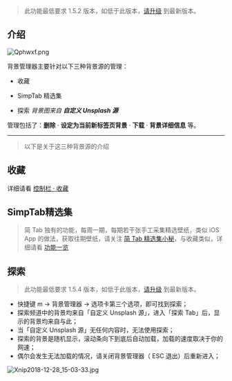 > 此功能最低要求 1.5.2 版本，如低于此版本，[请升级](http://ksria.com/simptab/) 到最新版本。


介绍
---

![Qphwxf.png](https://s2.ax1x.com/2019/11/27/Qphwxf.png)

背景管理器主要针对以下三种背景源的管理：

- 收藏

- SimpTab 精选集

- 探索  _背景图来自 **自定义 Unsplash 源**_

管理包括了：**删除** · **设定为当前新标签页背景** · **下载** · **背景详细信息** 等。

***

> 以下是关于这三种背景源的介绍

收藏
---
详细请看 [控制栏 · 收藏](#控制栏?id=收藏)


SimpTab精选集
---

> 简 Tab 独有的功能，每周一期，每期若干张手工采集精选壁纸，类似 iOS App 的做法，获取往期壁纸，请关注 [简 Tab 精选集小秘](https://weibo.com/u/6632928109)，与收藏类似，详细请看 [功能一览](功能一览?id=主要功能之二)


探索
---

> 此功能最低要求 1.5.4 版本，如低于此版本，[请升级](http://ksria.com/simptab/) 到最新版本。

- 快捷键 m → 背景管理器 → 选项卡第三个选项，即可找到探索； 
- 探索频道中的背景均来自「自定义 Unsplash 源」，进入「探索 Tab」后，显示的背景均来自与此；
- 当「自定义 Unsplash 源」无任何内容时，无法使用探索；
- 探索的背景是随机显示，滚动条向下到底后自动加载，加载的速度取决于你的网速；
- 偶尔会发生无法加载的情况，请关闭背景管理器（ ESC 退出）后重新进入；

![Xnip2018-12-28_15-03-33.jpg](https://i.loli.net/2018/12/28/5c25cae536adb.jpg)